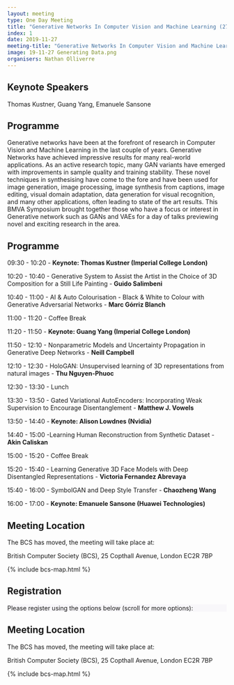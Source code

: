 ```yaml
---
layout: meeting
type: One Day Meeting
title: "Generative Networks In Computer Vision and Machine Learning (27 November 2019)"
index: 1
date: 2019-11-27
meeting-title: "Generative Networks In Computer Vision and Machine Learning"
image: 19-11-27 Generating Data.png
organisers: Nathan Olliverre
---
```


## Keynote Speakers

Thomas Kustner, Guang Yang, Emanuele Sansone

## Programme

Generative networks have been at the forefront of research in Computer Vision and Machine Learning in the last couple of years. Generative Networks have achieved impressive results for many real-world applications. As an active research topic, many GAN variants have emerged with improvements in sample quality and training stability. These novel techniques in synthesising have come to the fore and have been used for image generation, image processing, image synthesis from captions, image editing, visual domain adaptation, data generation for visual recognition, and many other applications, often leading to state of the art results. This BMVA Symposium brought together those who have a focus or interest in Generative network such as GANs and VAEs for a day of talks previewing novel and exciting research in the area.

## Programme

09:30 - 10:20 - **Keynote: Thomas Kustner (Imperial College London)**

10:20 - 10:40 - Generative System to Assist the Artist in the Choice of 3D Composition for a Still Life Painting - **Guido Salimbeni**

10:40 - 11:00 - AI & Auto Colourisation - Black & White to Colour with Generative Adversarial Networks - **Marc Górriz Blanch**

11:00 - 11:20 - Coffee Break

11:20 - 11:50 - **Keynote: Guang Yang (Imperial College London)**

11:50 - 12:10 - Nonparametric Models and Uncertainty Propagation in Generative Deep Networks - **Neill Campbell**

12:10 - 12:30 - HoloGAN: Unsupervised learning of 3D representations from natural images  - **Thu Nguyen-Phuoc**

12:30 - 13:30 - Lunch

13:30 - 13:50 - Gated Variational AutoEncoders: Incorporating Weak Supervision to Encourage Disentanglement - **Matthew J. Vowels**

13:50 - 14:40 - **Keynote: Alison Lowdnes (Nvidia)**

14:40 - 15:00 -Learning Human Reconstruction from Synthetic Dataset - **Akin Caliskan**

15:00 - 15:20 - Coffee Break

15:20 - 15:40 - Learning Generative 3D Face Models with Deep Disentangled Representations - **Victoria Fernandez Abrevaya**

15:40 - 16:00 - SymbolGAN and Deep Style Transfer - **Chaozheng Wang**  

16:00 - 17:00 - **Keynote: Emanuele Sansone (Huawei Technologies)**

## Meeting Location

The BCS has moved, the meeting will take place at:

British Computer Society (BCS), 25 Copthall Avenue, London EC2R 7BP

{% include bcs-map.html %}

<!---
The Programme can be downloaded from [here]({{ site.baseurl }}{% link assets/events/19-09-25Programme.pdf %}).
--->

<!---
## Videos of Talks
On our BMVA youtube channel there are recorded talks of the slides and speaker from the day [here](https://www.youtube.com/playlist?list=PLW8VWHVjepIsW0S7K_ozIOS4_DGy0qoJf)
<iframe width="560" height="315" src="https://www.youtube.com/embed/videoseries?list=PLW8VWHVjepIsW0S7K_ozIOS4_DGy0qoJf" frameborder="0" allow="autoplay; encrypted-media" allowfullscreen></iframe>

## Meeting Report
After the meeting the organisers will preapre a short summary of the meeting. 

This can be found [here]({{ site.baseurl }}{% link assets/events/bmvameetingreport-19-02-20.pdf %}).
--->

## Registration

<div class="container-fluid pb-3">
    <div class="card p-1" style="background: #F8F7FA">
        <div class="card-body mx-auto">
          Please register using the options below (scroll for more options):
        </div>
        <div id="eventbrite-widget-container-53411098032"></div>
    </div>
</div>

<script src="https://www.eventbrite.co.uk/static/widgets/eb_widgets.js"></script>

<script type="text/javascript">
    var exampleCallback = function() {
        console.log('Order complete!');
    };

    function getWidth() {
      if (self.innerWidth) {
        return self.innerWidth;
      }

      if (document.documentElement && document.documentElement.clientWidth) {
        return document.documentElement.clientWidth;
      }

      if (document.body) {
        return document.body.clientWidth;
      }
    }

    var height_to_use = 600;

    if (getWidth() < 1000) {
        height_to_use = 650;
    }

    if (getWidth() < 800) {
        height_to_use = 700;
    }

    if (getWidth() < 550) {
        height_to_use = 710;
    }

    window.EBWidgets.createWidget({
        // Required
        widgetType: 'checkout',
        eventId: '53411098032',
        iframeContainerId: 'eventbrite-widget-container-53411098032',

        // Optional
        iframeContainerHeight: height_to_use,  // Widget height in pixels. Defaults to a minimum of 425px if not provided
        onOrderComplete: exampleCallback  // Method called when an order has successfully completed
    });
</script>

## Meeting Location

The BCS has moved, the meeting will take place at: 

British Computer Society (BCS), 25 Copthall Avenue, London EC2R 7BP 

{% include bcs-map.html %}


